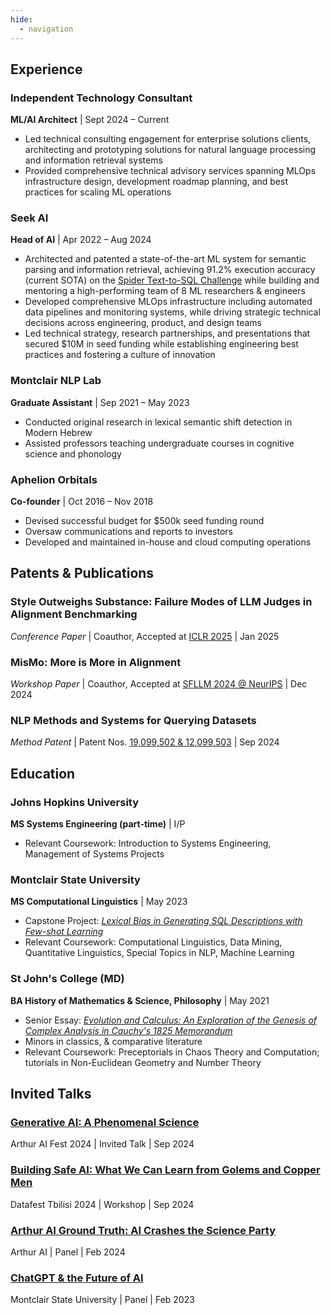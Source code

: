 ```yaml
---
hide:
  - navigation
---
```


## Experience

### Independent Technology Consultant
**ML/AI Architect** | Sept 2024 – Current

* Led technical consulting engagement for enterprise solutions clients, architecting and prototyping solutions for natural language processing and information retrieval systems
* Provided comprehensive technical advisory services spanning MLOps infrastructure design, development roadmap planning, and best practices for scaling ML operations

### Seek AI
**Head of AI** | Apr 2022 – Aug 2024

* Architected and patented a state-of-the-art ML system for semantic parsing and information retrieval, achieving 91.2% execution accuracy (current SOTA) on the [Spider Text-to-SQL Challenge](https://yale-lily.github.io/spider) while building and mentoring a high-performing team of 8 ML researchers & engineers
* Developed comprehensive MLOps infrastructure including automated data pipelines and monitoring systems, while driving strategic technical decisions across engineering, product, and design teams
* Led technical strategy, research partnerships, and presentations that secured $10M in seed funding while establishing engineering best practices and fostering a culture of innovation

### Montclair NLP Lab
**Graduate Assistant** | Sep 2021 – May 2023

* Conducted original research in lexical semantic shift detection in Modern Hebrew
* Assisted professors teaching undergraduate courses in cognitive science and phonology

### Aphelion Orbitals
**Co-founder** | Oct 2016 – Nov 2018

* Devised successful budget for $500k seed funding round
* Oversaw communications and reports to investors
* Developed and maintained in-house and cloud computing operations

## Patents & Publications

### Style Outweighs Substance: Failure Modes of LLM Judges in Alignment Benchmarking
*Conference Paper* | Coauthor, Accepted at [ICLR 2025](https://arxiv.org/pdf/2409.15268) | Jan 2025

### MisMo: More is More in Alignment
*Workshop Paper* | Coauthor, Accepted at [SFLLM 2024 @ NeurIPS](https://neurips.cc/virtual/2024/105603) | Dec 2024

### NLP Methods and Systems for Querying Datasets
*Method Patent* | Patent Nos. [19,099,502 & 12,099,503](https://patents.google.com/patent/US20240211475A1) | Sep 2024

## Education

### Johns Hopkins University
**MS Systems Engineering (part-time)** | I/P

* Relevant Coursework: Introduction to Systems Engineering, Management of Systems Projects

### Montclair State University
**MS Computational Linguistics** | May 2023

* Capstone Project: [*Lexical Bias in Generating SQL Descriptions with Few-shot Learning*](https://drive.google.com/file/d/1nfg4FjzVica0roB1jGd4MlBhBP_mP_ru/view?usp=sharing)
* Relevant Coursework: Computational Linguistics, Data Mining, Quantitative Linguistics, Special Topics in NLP, Machine Learning

### St John's College (MD)
**BA History of Mathematics & Science, Philosophy** | May 2021

* Senior Essay: [*Evolution and Calculus: An Exploration of the Genesis of Complex Analysis in Cauchy's 1825 Memorandum*](https://drive.google.com/file/d/1XHjfkWbIhlaJOp99vzyA0_k70OUb_Pwz/view?usp=sharing)
* Minors in classics, & comparative literature
* Relevant Coursework: Preceptorials in Chaos Theory and Computation; tutorials in Non-Euclidean Geometry and Number Theory

## Invited Talks

### [Generative AI: A Phenomenal Science](https://youtu.be/UAqu14GgPcc?si=HRuvcd8zZ6gHD5xu)
Arthur AI Fest 2024 | Invited Talk | Sep 2024

### [Building Safe AI: What We Can Learn from Golems and Copper Men](https://www.datafest.ge/)
Datafest Tbilisi 2024 | Workshop | Sep 2024

### [Arthur AI Ground Truth: AI Crashes the Science Party](https://youtu.be/MJJlYJ7Vb1Y?si=l_RVsROqBXj--90T)
Arthur AI | Panel | Feb 2024

### [ChatGPT & the Future of AI](https://www.montclair.edu/faculty-excellence/2023/01/27/chatgpt-and-the-future-of-ai-perspectives-from-computer-science-computational-linguistics-industry-and-writing-studies/)
Montclair State University | Panel | Feb 2023
